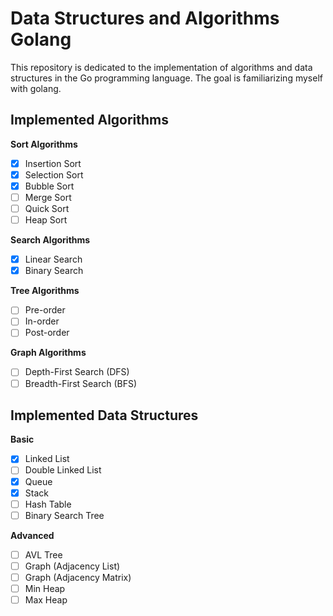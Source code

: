 # Data Structures and Algorithms Golang

This repository is dedicated to the implementation of algorithms and data structures in the Go programming language. The goal is familiarizing myself with golang.

## Implemented Algorithms

**Sort Algorithms**
   - [X] Insertion Sort
   - [X] Selection Sort
   - [X] Bubble Sort
   - [ ] Merge Sort
   - [ ] Quick Sort
   - [ ] Heap Sort

**Search Algorithms**
   - [X] Linear Search
   - [X] Binary Search

**Tree Algorithms**
   - [ ] Pre-order
   - [ ] In-order
   - [ ] Post-order

**Graph Algorithms**
   - [ ] Depth-First Search (DFS)
   - [ ] Breadth-First Search (BFS)

## Implemented Data Structures

**Basic**
   - [X] Linked List
   - [ ] Double Linked List
   - [X] Queue
   - [X] Stack
   - [ ] Hash Table
   - [ ] Binary Search Tree

**Advanced**
   - [ ] AVL Tree
   - [ ] Graph (Adjacency List)
   - [ ] Graph (Adjacency Matrix)
   - [ ] Min Heap
   - [ ] Max Heap